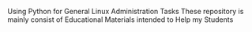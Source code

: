 Using Python for General Linux Administration Tasks
These repository is mainly consist of Educational Materials 
intended to Help my Students
